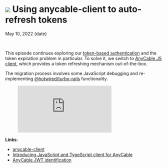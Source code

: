 # <img src="/images/demo.svg" class="blog--title-icon"> Using anycable-client to auto-refresh tokens

May 10, 2022
{date}

<br/>

<div class="divider"></div>

This episode continues exploring our [token-based authentication][token-auth-docs] and the token expiration problem in particular. To solve it, we switch to [AnyCable JS client][anycable-client], which provides a token refreshing mechanism out-of-the-box.

The migration process involves some JavaScript debugging and re-implementing [@hotwired/turbo-rails][turbo-rails] functionality.

<figure class="blog--figure">
  <iframe class="blog--youtube" src="https://youtube.com/embed/6OHdua_bUfI" title="YouTube video player" frameborder="0" allow="accelerometer; autoplay; clipboard-write; encrypted-media; gyroscope; picture-in-picture" allowfullscreen></iframe>
</figure>

<div class="divider"></div>

**Links**:

- [anycable-client][]
- [Introducing JavaScript and TypeScript client for AnyCable][anycable-client-post]
- [AnyCable JWT identification][token-auth-docs]

[pro]: https://anycable.io/#pro
[hotwire]: https://hotwired.dev
[turbo-rails]: https://github.com/hotwired/turbo-rails
[anycable-client-post]: https://evilmartians.com/chronicles/introducing-anycable-javascript-and-typescript-client
[anycable-client]: https://github.com/anycable/anycable-client
[token-auth-docs]: https://docs.anycable.io/anycable-go/jwt_identification
